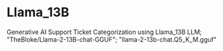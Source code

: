 # Llama_13B
Generative AI Support Ticket Categorization using Llama_13B LLM; "TheBloke/Llama-2-13B-chat-GGUF"; "llama-2-13b-chat.Q5_K_M.gguf"

